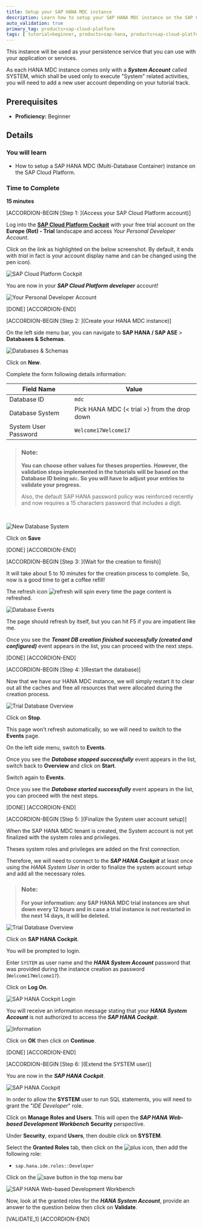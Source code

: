 ```yaml
---
title: Setup your SAP HANA MDC instance
description: Learn how to setup your SAP HANA MDC instance on the SAP Cloud Platform as a "Database As A Service" (DBaaS) persistence layer.
auto_validation: true
primary_tag: products>sap-cloud-platform
tags: [ tutorial>beginner, products>sap-hana, products>sap-cloud-platform ]
---
```


This instance will be used as your persistence service that you can use with your application or services.

As each HANA MDC instance comes only with a ***System Account*** called SYSTEM, which shall be used only to execute "System" related activities, you will need to add a new user account depending on your tutorial track.

## Prerequisites
  - **Proficiency:** Beginner

## Details
### You will learn

- How to setup a SAP HANA MDC (Multi-Database Container) instance on the SAP Cloud Platform.

### Time to Complete
  **15 minutes**

[ACCORDION-BEGIN [Step 1: ](Access your SAP Cloud Platform account)]

Log into the <a href="http://account.hanatrial.ondemand.com/cockpit" target="new"><b>SAP Cloud Platform Cockpit</b></a> with your free trial account on the **Europe (Rot) - Trial** landscape and access *Your Personal Developer Account*.

Click on the link as highlighted on the below screenshot. By default, it ends with *trial* in fact is your account display name and can be changed using the pen icon).

![SAP Cloud Platform Cockpit](01.png)

You are now in your ***SAP Cloud Platform developer*** account!

![Your Personal Developer Account](02.png)

[DONE]
[ACCORDION-END]

[ACCORDION-BEGIN [Step 2: ](Create your HANA MDC instance)]

On the left side menu bar, you can navigate to **SAP HANA / SAP ASE** > **Databases & Schemas**.

![Databases & Schemas](03.png)

Click on **New**.

Complete the form following details information:

Field Name           | Value
-------------------- | --------------
Database ID          | `mdc`
Database System      | Pick HANA MDC (< trial >) from the drop down
System User Password | `Welcome17Welcome17`

> ### **Note**:
>**You can choose other values for theses properties. However, the validation steps implemented in the tutorials will be based on the Database ID being `mdc`. So you will have to adjust your entries to validate your progress.**
>
>Also, the default SAP HANA password policy was reinforced recently and now requires a 15 characters password that includes a digit.

&nbsp;

![New Database System](04.png)

Click on **Save**

[DONE]
[ACCORDION-END]

[ACCORDION-BEGIN [Step 3: ](Wait for the creation to finish)]

It will take about 5 to 10 minutes for the creation process to complete. So, now is a good time to get a coffee refill!

The refresh icon ![refresh](0-refresh.gif) will spin every time the page content is refreshed.

![Database Events](05.png)

The page should refresh by itself, but you can hit F5 if you are impatient like me.

Once you see the ***Tenant DB creation finished successfully (created and configured)*** event appears in the list, you can proceed with the next steps.

[DONE]
[ACCORDION-END]

[ACCORDION-BEGIN [Step 4: ](Restart the database)]

Now that we have our HANA MDC instance, we will simply restart it to clear out all the caches and free all resources that were allocated during the creation process.

![Trial Database Overview](06.png)

Click on **Stop**.

This page won't refresh automatically, so we will need to switch to the **Events** page.

On the left side menu, switch to **Events**.

Once you see the ***Database stopped successfully*** event appears in the list, switch back to **Overview** and click on **Start**.

Switch again to **Events**.

Once you see the ***Database started successfully*** event appears in the list, you can proceed with the next steps.

[DONE]
[ACCORDION-END]

[ACCORDION-BEGIN [Step 5: ](Finalize the System user account setup)]

When the SAP HANA MDC tenant is created, the System account is not yet finalized with the system roles and privileges.

Theses system roles and privileges are added on the first connection.

Therefore, we will need to connect to the ***SAP HANA Cockpit*** at least once using the *HANA System User* in order to finalize the system account setup and add all the necessary roles.

> ### **Note:**
>**For your information: any SAP HANA MDC trial instances are shut down every 12 hours and in case a trial instance is not restarted in the next 14 days, it will be deleted.**

![Trial Database Overview](06.png)

Click on **SAP HANA Cockpit**.

You will be prompted to login.

Enter `SYSTEM` as user name and the ***HANA System Account*** password that was provided during the instance creation as password (`Welcome17Welcome17`).

Click on **Log On**.

![SAP HANA Cockpit Login](07.png)

You will receive an information message stating that your ***HANA System Account*** is not authorized to access the ***SAP HANA Cockpit***.

![Information](08.png)

Click on **OK** then click on **Continue**.

[DONE]
[ACCORDION-END]

[ACCORDION-BEGIN [Step 6: ](Extend the SYSTEM user)]

You are now in the ***SAP HANA Cockpit***.

![SAP HANA Cockpit](10.png)

In order to allow the **SYSTEM** user to run SQL statements, you will need to grant the "*IDE Developer*" role.

Click on **Manage Roles and Users**. This will open the ***SAP HANA Web-based Development Workbench*** **Security** perspective.

Under **Security**, expand **Users**, then double click on **SYSTEM**.

Select the **Granted Roles** tab, then click on the ![plus](0-plus.png) icon, then add the following role:

  - `sap.hana.ide.roles::Developer`

Click on the ![save](0-save.png) button in the top menu bar

![SAP HANA Web-based Development Workbench](12.png)

Now, look at the granted roles for the ***HANA System Account***, provide an answer to the question below then click on **Validate**.

[VALIDATE_1]
[ACCORDION-END]
